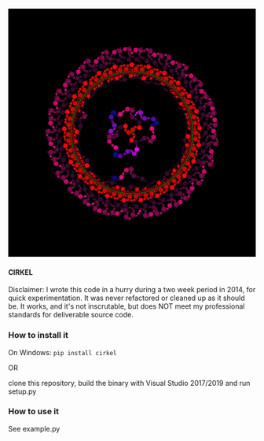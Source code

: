 
![Image description](https://raw.githubusercontent.com/zmic/cirkel/master/examples/test_0.jpg)

#### CIRKEL

Disclaimer: I wrote this code in a hurry during a two week period in 2014, for quick experimentation. It was never refactored or cleaned up as it should be. It works, and it's not inscrutable, but does NOT meet my professional standards for deliverable source code.

### How to install it

On Windows:
`pip install cirkel`

OR

clone this repository, build the binary with Visual Studio 2017/2019 and run setup.py

### How to  use it

See example.py



